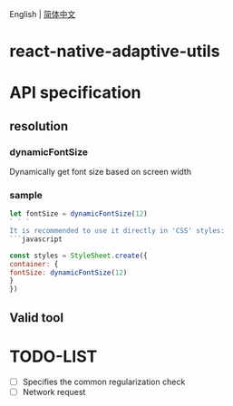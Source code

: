 English | [简体中文](./README_CN.md)

# react-native-adaptive-utils

# API specification
## resolution
### dynamicFontSize
Dynamically get font size based on screen width
### sample
```javascript
let fontSize = dynamicFontSize(12)
` ` `
It is recommended to use it directly in 'CSS' styles:
```javascript

const styles = StyleSheet.create({
container: {
fontSize: dynamicFontSize(12)
}
})
```

## Valid tool

# TODO-LIST
- [ ] Specifies the common regularization check
- [ ] Network request
